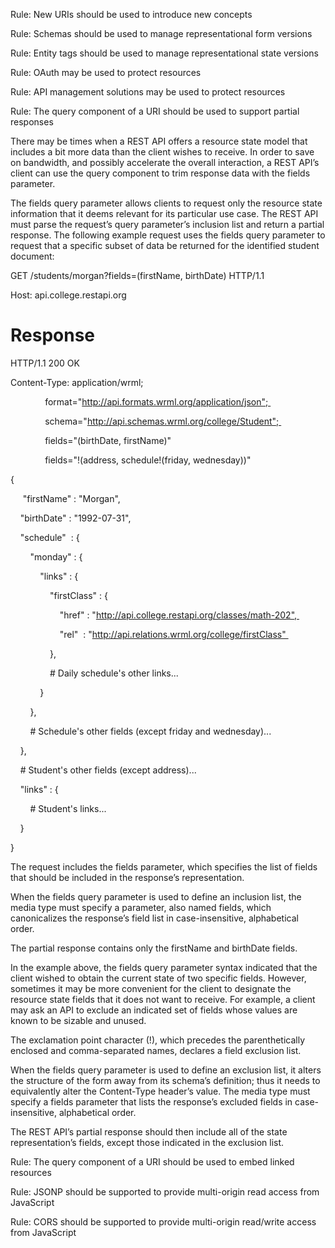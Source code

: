 Rule: New URIs should be used to introduce new concepts 

Rule: Schemas should be used to manage representational form versions 

Rule: Entity tags should be used to manage representational state versions 

Rule: OAuth may be used to protect resources 

Rule: API management solutions may be used to protect resources 

Rule: The query component of a URI should be used to support partial responses 

There may be times when a REST API offers a resource state model that includes a bit more data than the client wishes to receive. In order to save on bandwidth, and possibly accelerate the overall interaction, a REST API’s client can use the query component to trim response data with the fields parameter. 

The fields query parameter allows clients to request only the resource state information that it deems relevant for its particular use case. The REST API must parse the request’s query parameter’s inclusion list and return a partial response. The following example request uses the fields query parameter to request that a specific subset of data be returned for the identified student document: 

GET /students/morgan?fields=(firstName, birthDate) HTTP/1.1   

Host: api.college.restapi.org 

# Response 

HTTP/1.1 200 OK 

Content-Type: application/wrml; 

              format="http://api.formats.wrml.org/application/json"; 

              schema="http://api.schemas.wrml.org/college/Student"; 

              fields="(birthDate, firstName)"   

              fields="!(address, schedule!(friday, wednesday))"   

{ 

     "firstName" : "Morgan",   

    "birthDate" : "1992-07-31", 

    "schedule"  : { 

        "monday" : { 

            "links" : { 

                "firstClass" : { 

                    "href" : "http://api.college.restapi.org/classes/math-202", 

                    "rel"  : "http://api.relations.wrml.org/college/firstClass" 

                }, 

                # Daily schedule's other links... 

            } 

        }, 

        # Schedule's other fields (except friday and wednesday)... 

    }, 

    # Student's other fields (except address)... 

    "links" : { 

        # Student's links... 

    } 

} 

The request includes the fields parameter, which specifies the list of fields that should be included in the response’s representation. 

When the fields query parameter is used to define an inclusion list, the media type must specify a parameter, also named fields, which canonicalizes the response’s field list in case-insensitive, alphabetical order. 

The partial response contains only the firstName and birthDate fields. 

In the example above, the fields query parameter syntax indicated that the client wished to obtain the current state of two specific fields. However, sometimes it may be more convenient for the client to designate the resource state fields that it does not want to receive. For example, a client may ask an API to exclude an indicated set of fields whose values are known to be sizable and unused. 

The exclamation point character (!), which precedes the parenthetically enclosed and comma-separated names, declares a field exclusion list. 

When the fields query parameter is used to define an exclusion list, it alters the structure of the form away from its schema’s definition; thus it needs to equivalently alter the Content-Type header’s value. The media type must specify a fields parameter that lists the response’s excluded fields in case-insensitive, alphabetical order. 

The REST API’s partial response should then include all of the state representation’s fields, except those indicated in the exclusion list. 

Rule: The query component of a URI should be used to embed linked resources 

Rule: JSONP should be supported to provide multi-origin read access from JavaScript 

Rule: CORS should be supported to provide multi-origin read/write access from JavaScript